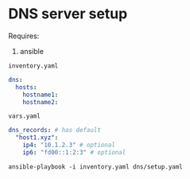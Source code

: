 # DNS server setup

Requires:
1. ansible

`inventory.yaml`
```yaml
dns:
  hosts:
    hostname1:
    hostname2:
```

`vars.yaml`
```yaml
dns_records: # has default
  "host1.xyz":
    ip4: "10.1.2.3" # optional
    ip6: "fd00::1:2:3" # optional
```

```shell
ansible-playbook -i inventory.yaml dns/setup.yaml
```
